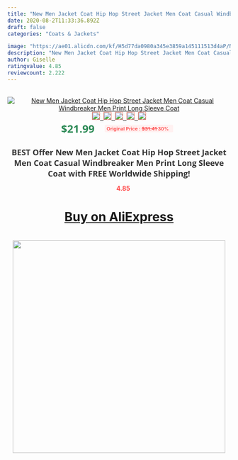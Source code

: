 ```yaml
---
title: "New Men Jacket Coat Hip Hop Street Jacket Men Coat Casual Windbreaker Men Print Long Sleeve Coat"
date: 2020-08-2T11:33:36.892Z
draft: false
categories: "Coats & Jackets"

image: "https://ae01.alicdn.com/kf/H5d77da0980a345e3859a145111513d4aP/New-Men-Jacket-Coat-Hip-Hop-Street-Jacket-Men-Coat-Casual-Windbreaker-Men-Print-Long-Sleeve.png_220x220.png"
description: "New Men Jacket Coat Hip Hop Street Jacket Men Coat Casual Windbreaker Men Print Long Sleeve Coat"
author: Giselle
ratingvalue: 4.85
reviewcount: 2.222
---
```

<br>
<div style="text-align: center;">
<a href="https://s.click.aliexpress.com/e/_AbE8FF" target="_blank" rel="nofollow noopener noreferrer"><img alt="New Men Jacket Coat Hip Hop Street Jacket Men Coat Casual Windbreaker Men Print Long Sleeve Coat" class="magnifier-image" src="https://ae01.alicdn.com/kf/H5d77da0980a345e3859a145111513d4aP/New-Men-Jacket-Coat-Hip-Hop-Street-Jacket-Men-Coat-Casual-Windbreaker-Men-Print-Long-Sleeve.png_220x220.png_640x640.jpg">
<br>
<img style="border:1px solid salmon" src="https://ae01.alicdn.com/kf/H5d77da0980a345e3859a145111513d4aP/New-Men-Jacket-Coat-Hip-Hop-Street-Jacket-Men-Coat-Casual-Windbreaker-Men-Print-Long-Sleeve.png_120x120.jpg">&nbsp;&nbsp;<img style="border:1px solid salmon" src="https://ae01.alicdn.com/kf/H88c2055af28640c3bcb310e1d2ece1c6s/New-Men-Jacket-Coat-Hip-Hop-Street-Jacket-Men-Coat-Casual-Windbreaker-Men-Print-Long-Sleeve.jpg_120x120.jpg">&nbsp;&nbsp;<img style="border:1px solid salmon" src="https://ae01.alicdn.com/kf/H9eeacbf7003647d1a4dc8d71ddd22f35v/New-Men-Jacket-Coat-Hip-Hop-Street-Jacket-Men-Coat-Casual-Windbreaker-Men-Print-Long-Sleeve.jpg_120x120.jpg">&nbsp;&nbsp;<img style="border:1px solid salmon" src="https://ae01.alicdn.com/kf/Hc3f78d64b0fe4761b20d539b35b6dfffZ/New-Men-Jacket-Coat-Hip-Hop-Street-Jacket-Men-Coat-Casual-Windbreaker-Men-Print-Long-Sleeve.jpg_120x120.jpg">&nbsp;&nbsp;<img style="border:1px solid salmon" src="https://ae01.alicdn.com/kf/H964df7658fa6490799b00762cf3127d8X/New-Men-Jacket-Coat-Hip-Hop-Street-Jacket-Men-Coat-Casual-Windbreaker-Men-Print-Long-Sleeve.jpg_120x120.jpg"></a></div><br0>
<div style="text-align: center;"><span style="background-color: white; border: 0px; box-sizing: border-box; color: seagreen; display: inline-block; font-family: &quot;open sans&quot; , &quot;arial&quot; , &quot;helvetica&quot; , sans-serif , &quot;heiti&quot;; font-size: 24px; font-stretch: inherit; font-weight: 700; line-height: inherit; margin: 0px 10px 0px 0px; padding: 0px; vertical-align: middle;">$21.99 </span>
<span style="background: rgb(255 , 241 , 241); border-radius: 3px; border: 0px; box-sizing: border-box; color: #ff4747; display: inline-block; font-family: inherit; font-size: 12px; font-stretch: inherit; font-style: inherit; font-variant: inherit; font-weight: 600; line-height: inherit; margin: 0px; padding: 2px 5px; transform: scale(0.9); vertical-align: middle;">Original Price : <b style="text-decoration: line-through;">$31.41 </b> 30%&nbsp;&nbsp;</span></div>
<h1 style="color: #333333; display: inline-block; font-family: &quot;open sans&quot; , &quot;arial&quot; , &quot;helvetica&quot; , sans-serif , &quot;heiti&quot;; font-size: 18px; font-stretch: inherit; font-weight: 700; text-align: center;">BEST Offer New Men Jacket Coat Hip Hop Street Jacket Men Coat Casual Windbreaker Men Print Long Sleeve Coat with FREE Worldwide Shipping!</h1>
<div style="color: #ff4747; text-align: center;">
<img src="https://4.bp.blogspot.com/-M0ZcTcb-5uY/XleCXlxnR4I/AAAAAAAAAEc/OrjgMkXV1oMQFaCRZj5HQwOCBcu3w1FegCPcBGAYYCw/s1600/star.png" style="height: 15px;">&nbsp;<b>4.85</b></div>
<div class="button_cont" align="center"><a class="buynow_a" href="https://s.click.aliexpress.com/e/_AbE8FF" target="_blank" rel="nofollow noopener noreferrer"><H1>Buy on AliExpress</H1></a></div><br>
<div class="separator" style="clear: both; text-align: center;">
<img src="https://lh3.googleusercontent.com/-pTy5HemUv9M/XlePHvY0dAI/AAAAAAAAAE4/0nX5iRUoIWY8eMW9Dpxeirr157OZliDIgCLcBGAsYHQ/s1600/badge.gif" width="480">
</div>
